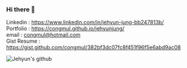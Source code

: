 ### Hi there 👋

Linkedin : https://www.linkedin.com/in/jehyun-jung-bb247813b/ <br>
Portfolio : https://congmul.github.io/jehyunjung/ <br>
email : congmul@hotmail.com <br>
Gist Resume : https://gist.github.com/congmul/382bf3dc07fc8f451f96f5e6abd9ac08

![Jehyun's github](https://github-readme-stats.vercel.app/api?username=congmul&show_icons=true&hide_border=true&theme=dark)
<!--
**congmul/congmul** is a ✨ _special_ ✨ repository because its `README.md` (this file) appears on your GitHub profile.

Here are some ideas to get you started:

- 🔭 I’m currently working on ...
- 🌱 I’m currently learning ...
- 👯 I’m looking to collaborate on ...
- 🤔 I’m looking for help with ...
- 💬 Ask me about ...
- 📫 How to reach me: ...
- 😄 Pronouns: ...
- ⚡ Fun fact: ...
-->
